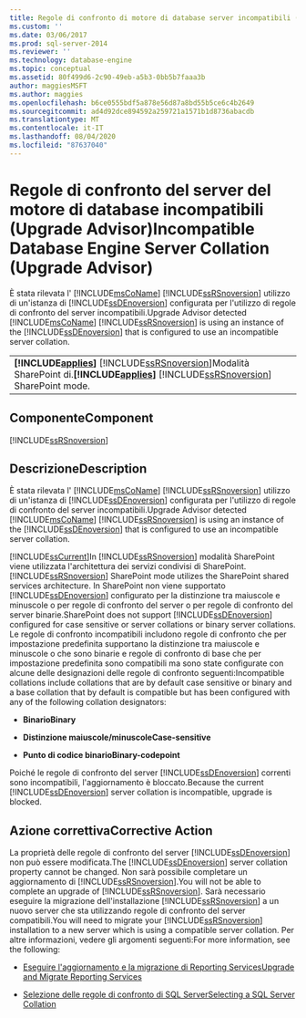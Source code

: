 ```yaml
---
title: Regole di confronto di motore di database server incompatibili (preparazione aggiornamento) | Microsoft Docs
ms.custom: ''
ms.date: 03/06/2017
ms.prod: sql-server-2014
ms.reviewer: ''
ms.technology: database-engine
ms.topic: conceptual
ms.assetid: 80f499d6-2c90-49eb-a5b3-0bb5b7faaa3b
author: maggiesMSFT
ms.author: maggies
ms.openlocfilehash: b6ce0555bdf5a878e56d87a8bd55b5ce6c4b2649
ms.sourcegitcommit: ad4d92dce894592a259721a1571b1d8736abacdb
ms.translationtype: MT
ms.contentlocale: it-IT
ms.lasthandoff: 08/04/2020
ms.locfileid: "87637040"
---
```

# <a name="incompatible-database-engine-server-collation-upgrade-advisor"></a><span data-ttu-id="fbcc5-102">Regole di confronto del server del motore di database incompatibili (Upgrade Advisor)</span><span class="sxs-lookup"><span data-stu-id="fbcc5-102">Incompatible Database Engine Server Collation (Upgrade Advisor)</span></span>
  <span data-ttu-id="fbcc5-103">È stata rilevata l' [!INCLUDE[msCoName](../../includes/msconame-md.md)] [!INCLUDE[ssRSnoversion](../../includes/ssrsnoversion-md.md)] utilizzo di un'istanza di [!INCLUDE[ssDEnoversion](../../includes/ssdenoversion-md.md)] configurata per l'utilizzo di regole di confronto del server incompatibili.</span><span class="sxs-lookup"><span data-stu-id="fbcc5-103">Upgrade Advisor detected [!INCLUDE[msCoName](../../includes/msconame-md.md)] [!INCLUDE[ssRSnoversion](../../includes/ssrsnoversion-md.md)] is using an instance of the [!INCLUDE[ssDEnoversion](../../includes/ssdenoversion-md.md)] that is configured to use an incompatible server collation.</span></span>  
  
||  
|-|  
|<span data-ttu-id="fbcc5-104">**[!INCLUDE[applies](../../includes/applies-md.md)]**  [!INCLUDE[ssRSnoversion](../../includes/ssrsnoversion-md.md)]Modalità SharePoint di.</span><span class="sxs-lookup"><span data-stu-id="fbcc5-104">**[!INCLUDE[applies](../../includes/applies-md.md)]**  [!INCLUDE[ssRSnoversion](../../includes/ssrsnoversion-md.md)] SharePoint mode.</span></span>|  
  
## <a name="component"></a><span data-ttu-id="fbcc5-105">Componente</span><span class="sxs-lookup"><span data-stu-id="fbcc5-105">Component</span></span>  
 [!INCLUDE[ssRSnoversion](../../includes/ssrsnoversion-md.md)]  
  
## <a name="description"></a><span data-ttu-id="fbcc5-106">Descrizione</span><span class="sxs-lookup"><span data-stu-id="fbcc5-106">Description</span></span>  
 <span data-ttu-id="fbcc5-107">È stata rilevata l' [!INCLUDE[msCoName](../../includes/msconame-md.md)] [!INCLUDE[ssRSnoversion](../../includes/ssrsnoversion-md.md)] utilizzo di un'istanza di [!INCLUDE[ssDEnoversion](../../includes/ssdenoversion-md.md)] configurata per l'utilizzo di regole di confronto del server incompatibili.</span><span class="sxs-lookup"><span data-stu-id="fbcc5-107">Upgrade Advisor detected [!INCLUDE[msCoName](../../includes/msconame-md.md)] [!INCLUDE[ssRSnoversion](../../includes/ssrsnoversion-md.md)] is using an instance of the [!INCLUDE[ssDEnoversion](../../includes/ssdenoversion-md.md)] that is configured to use an incompatible server collation.</span></span>  
  
 [!INCLUDE[ssCurrent](../../includes/sscurrent-md.md)]<span data-ttu-id="fbcc5-108">In [!INCLUDE[ssRSnoversion](../../includes/ssrsnoversion-md.md)] modalità SharePoint viene utilizzata l'architettura dei servizi condivisi di SharePoint.</span><span class="sxs-lookup"><span data-stu-id="fbcc5-108">[!INCLUDE[ssRSnoversion](../../includes/ssrsnoversion-md.md)] SharePoint mode utilizes the SharePoint shared services architecture.</span></span> <span data-ttu-id="fbcc5-109">In SharePoint non viene supportato [!INCLUDE[ssDEnoversion](../../includes/ssdenoversion-md.md)] configurato per la distinzione tra maiuscole e minuscole o per regole di confronto del server o per regole di confronto del server binarie.</span><span class="sxs-lookup"><span data-stu-id="fbcc5-109">SharePoint does not support [!INCLUDE[ssDEnoversion](../../includes/ssdenoversion-md.md)] configured for case sensitive or server collations or binary server collations.</span></span> <span data-ttu-id="fbcc5-110">Le regole di confronto incompatibili includono regole di confronto che per impostazione predefinita supportano la distinzione tra maiuscole e minuscole o che sono binarie e regole di confronto di base che per impostazione predefinita sono compatibili ma sono state configurate con alcune delle designazioni delle regole di confronto seguenti:</span><span class="sxs-lookup"><span data-stu-id="fbcc5-110">Incompatible collations include collations that are by default case sensitive or binary and a base collation that by default is compatible but has been configured with any of the following collation designators:</span></span>  
  
-   <span data-ttu-id="fbcc5-111">**Binario**</span><span class="sxs-lookup"><span data-stu-id="fbcc5-111">**Binary**</span></span>  
  
-   <span data-ttu-id="fbcc5-112">**Distinzione maiuscole/minuscole**</span><span class="sxs-lookup"><span data-stu-id="fbcc5-112">**Case-sensitive**</span></span>  
  
-   <span data-ttu-id="fbcc5-113">**Punto di codice binario**</span><span class="sxs-lookup"><span data-stu-id="fbcc5-113">**Binary-codepoint**</span></span>  
  
 <span data-ttu-id="fbcc5-114">Poiché le regole di confronto del server [!INCLUDE[ssDEnoversion](../../includes/ssdenoversion-md.md)] correnti sono incompatibili, l'aggiornamento è bloccato.</span><span class="sxs-lookup"><span data-stu-id="fbcc5-114">Because the current [!INCLUDE[ssDEnoversion](../../includes/ssdenoversion-md.md)] server collation is incompatible, upgrade is blocked.</span></span>  
  
## <a name="corrective-action"></a><span data-ttu-id="fbcc5-115">Azione correttiva</span><span class="sxs-lookup"><span data-stu-id="fbcc5-115">Corrective Action</span></span>  
 <span data-ttu-id="fbcc5-116">La proprietà delle regole di confronto del server [!INCLUDE[ssDEnoversion](../../includes/ssdenoversion-md.md)] non può essere modificata.</span><span class="sxs-lookup"><span data-stu-id="fbcc5-116">The [!INCLUDE[ssDEnoversion](../../includes/ssdenoversion-md.md)] server collation property cannot be changed.</span></span> <span data-ttu-id="fbcc5-117">Non sarà possibile completare un aggiornamento di [!INCLUDE[ssRSnoversion](../../includes/ssrsnoversion-md.md)].</span><span class="sxs-lookup"><span data-stu-id="fbcc5-117">You will not be able to complete an upgrade of [!INCLUDE[ssRSnoversion](../../includes/ssrsnoversion-md.md)].</span></span> <span data-ttu-id="fbcc5-118">Sarà necessario eseguire la migrazione dell'installazione [!INCLUDE[ssRSnoversion](../../includes/ssrsnoversion-md.md)] a un nuovo server che sta utilizzando regole di confronto del server compatibili.</span><span class="sxs-lookup"><span data-stu-id="fbcc5-118">You will need to migrate your [!INCLUDE[ssRSnoversion](../../includes/ssrsnoversion-md.md)] installation to a new server which is using a compatible server collation.</span></span> <span data-ttu-id="fbcc5-119">Per altre informazioni, vedere gli argomenti seguenti:</span><span class="sxs-lookup"><span data-stu-id="fbcc5-119">For more information, see the following:</span></span>  
  
-   [<span data-ttu-id="fbcc5-120">Eseguire l'aggiornamento e la migrazione di Reporting Services</span><span class="sxs-lookup"><span data-stu-id="fbcc5-120">Upgrade and Migrate Reporting Services</span></span>](https://go.microsoft.com/fwlink/?LinkId=233227)  
  
-   [<span data-ttu-id="fbcc5-121">Selezione delle regole di confronto di SQL Server</span><span class="sxs-lookup"><span data-stu-id="fbcc5-121">Selecting a SQL Server Collation</span></span>](https://go.microsoft.com/fwlink/?LinkId=233226)  
  
  
